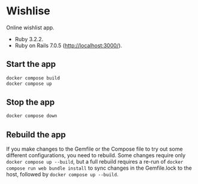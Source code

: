 # Wishlise

Online wishlist app.

- Ruby 3.2.2.
- Ruby on Rails 7.0.5 ([http://localhost:3000/](http://localhost:3000/)).

## Start the app

```bash
docker compose build
docker compose up
```

## Stop the app

```bash
docker compose down
```

## Rebuild the app

If you make changes to the Gemfile or the Compose file to try out some different configurations, you need to rebuild. Some changes require only `docker compose up --build`, but a full rebuild requires a re-run of `docker compose run web bundle install` to sync changes in the Gemfile.lock to the host, followed by `docker compose up --build`.
